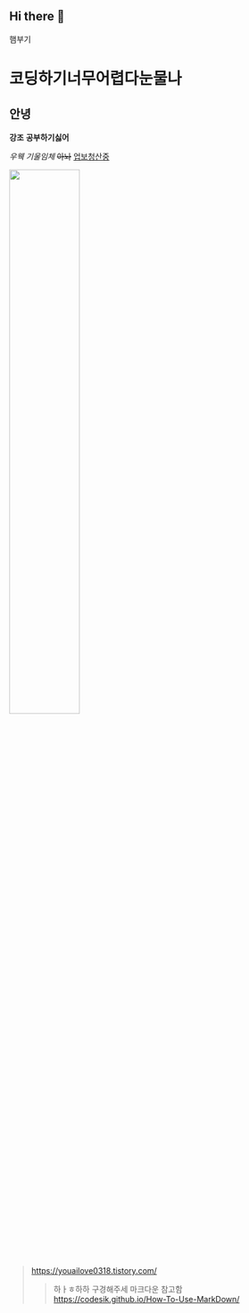 ## Hi there 👋
햄부기

# 코딩하기너무어렵다눈물나
## 안녕
**강조**
__공부하기싫어__

*우웩* _기울임체_
~~아놔~~
<u>업보청산중</u>

<img src = "https://images5.fanpop.com/image/photos/25600000/Rilakkuma-rilakkuma-25606030-1024-768.jpg" width = "50%" height = "50%" >

> https://youailove0318.tistory.com/
>> 하ㅏㅎ하하 구경해주세
마크다운 참고함
https://codesik.github.io/How-To-Use-MarkDown/

<!--
**nayouailove/nayouailove** is a ✨ _special_ ✨ repository because its `README.md` (this file) appears on your GitHub profile.

Here are some ideas to get you started:

- 🔭 I’m currently working on ...
- 🌱 I’m currently learning ...
- 👯 I’m looking to collaborate on ...
- 🤔 I’m looking for help with ...
- 💬 Ask me about ...
- 📫 How to reach me: ...
- 😄 Pronouns: ...
- ⚡ Fun fact: ...
-->
